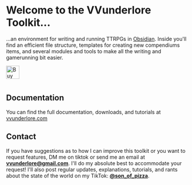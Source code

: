 # Welcome to the VVunderlore Toolkit... 
...an environment for writing and running TTRPGs in [Obsidian](https://obsidian.md/). Inside you'll find an efficient file structure, templates for creating new compendiums items, and several modules and tools to make all the writing and gamerunning bit easier.

<a href='https://ko-fi.com/F1F31B5WPR' target='_blank'><img height='36' style='border:0px;height:36px;float:left !important;margin-bottom:10px;' src='https://storage.ko-fi.com/cdn/kofi6.png?v=6' border='0' alt='Buy Me a Coffee at ko-fi.com' /></a>
<br clear="both">
## Documentation
You can find the full documentation, downloads, and tutorials at [vvunderlore.com](http://vvunderlore.com)
## Contact
If you have suggestions as to how I can improve this toolkit or you want to request features, DM me on tiktok or send me an email at **vvunderlore@gmail.com**. I'll do my absolute best to accommodate your request! I'll also post regular updates, explanations, tutorials, and rants about the state of the world on my TikTok: **[@son_of_pizza](http://tiktok.com/@son_of_pizza)**.
